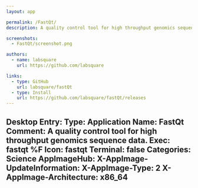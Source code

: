 ```yaml
---
layout: app

permalink: /FastQt/
description: A quality control tool for high throughput genomics sequence data. 

screenshots:
  - FastQt/screenshot.png

authors:
  - name: labsquare
    url: https://github.com/labsquare

links:
  - type: GitHub
    url: labsquare/fastQt
  - type: Install
    url: https://github.com/labsquare/fastQt/releases
---
```

Desktop Entry:
  Type: Application
  Name: FastQt
  Comment: A quality control tool for high throughput genomics sequence data.
  Exec: fastqt %F
  Icon: fastqt
  Terminal: false
  Categories: Science
AppImageHub:
  X-AppImage-UpdateInformation: 
  X-AppImage-Type: 2
  X-AppImage-Architecture: x86_64
---
